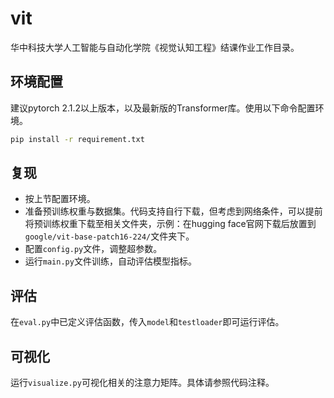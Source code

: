# vit
华中科技大学人工智能与自动化学院《视觉认知工程》结课作业工作目录。

## 环境配置
建议pytorch 2.1.2以上版本，以及最新版的Transformer库。使用以下命令配置环境。
```sh
pip install -r requirement.txt
```

## 复现
- 按上节配置环境。
- 准备预训练权重与数据集。代码支持自行下载，但考虑到网络条件，可以提前将预训练权重下载至相关文件夹，示例：在hugging face官网下载后放置到`google/vit-base-patch16-224/`文件夹下。
- 配置`config.py`文件，调整超参数。
- 运行`main.py`文件训练，自动评估模型指标。

## 评估
在`eval.py`中已定义评估函数，传入`model`和`testloader`即可运行评估。

## 可视化
运行`visualize.py`可视化相关的注意力矩阵。具体请参照代码注释。

